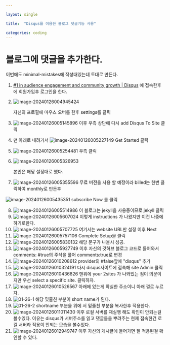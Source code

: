 ```yaml
---

layout: single

title:  "Disqus를 이용한 블로그 댓글기능 사용"

categories: coding
---
```


# 블로그에 댓글을 추가한다.



이번에도 minimal-mistakes에 작성대있는데 토대로 만든다.



1. [#1 in audience engagement and community growth | Disqus](https://disqus.com/) 에 접속한후에 회원가입후 로그인을 한다.

2. ![image-20240126004945424](../images/2024-01-26-comment/image-20240126004945424.png)

   자신의 프로필에 마우스 오버를 한후 settings를 클릭
   

3. ![image-20240126005145896](../images/2024-01-26-comment/image-20240126005145896.png)
   이후 우측 상단에 다시 add Disqus To Site 클릭

4. 맨 아래로 내려가서
   ![image-20240126005227149](../images/2024-01-26-comment/image-20240126005227149.png)
   Get Started 클릭

   

5. ![image-20240126005254481](../images/2024-01-26-comment/image-20240126005254481.png)
   우측 클릭

   

6. ![image-20240126005326953](../images/2024-01-26-comment/image-20240126005326953.png)

   본인은 해당 설정대로 했다.

   

7. ![image-20240126005355596](../images/2024-01-26-comment/image-20240126005355596.png)
   무료 버전을 사용 할 예정이라 billed는 한번 클릭하여 monthly로 만든후

![image-20240126005435351](../images/2024-01-26-comment/image-20240126005435351.png)
subscribe Now 를 클릭



8. ![image-20240126005514986](../images/2024-01-26-comment/image-20240126005514986.png)
   이 블로그는 jekyll을 사용중이므로  jekyll 클릭
9. ![image-20240126005607024](../images/2024-01-26-comment/image-20240126005607024.png)
   이렇게 instructions 가 나왔지만 이건 나중에 하기로한다.
10. ![image-20240126005707725](../images/2024-01-26-comment/image-20240126005707725.png)
    여기서는 website URL만 설정 이후 Next
11. ![image-20240126005757106](../images/2024-01-26-comment/image-20240126005757106.png)
    Complete Setup을 클릭
12. ![image-20240126005830132](../images/2024-01-26-comment/image-20240126005830132.png)
    해당 문구가 나올시 성공.
13. ![image-20240126005927749](../images/2024-01-26-comment/image-20240126005927749.png)
    이후 자신의 깃허브 블로그 코드로 들어와서
    comments: #true의 주석을 풀어
    comments:true로 변경
14. ![image-20240126010208612](../images/2024-01-26-comment/image-20240126010208612.png)
    provider의  #false앞에 "disqus" 추가
15. ![image-20240126010324191](../images/2024-01-26-comment/image-20240126010324191.png)
    다시 disqus사이트에 접속해 site Admin 클릭
16. ![image-20240126010436826](../images/2024-01-26-comment/image-20240126010436826.png)
    맨위에 your 2sites 가 나와있는 점이 의문이지만
    우선 select a specific site. 클릭하자.
17. ![image-20240126010526567](../images/2024-01-26-comment/image-20240126010526567.png)
    아래에 있는게 확실한 주소이니 아래 껄로 누르자.
18. ![01-26-1](../images/2024-01-26-comment/01-26-1.png)
    해당 및줄친 부분이 short name가 된다.
19. ![01-26-2](../images/2024-01-26-comment/01-26-2.png)
    shortname 부분을 위에 서 밑줄친 부분을 복사한후 적용한다.
20. ![image-20240126011011430](../images/2024-01-26-comment/image-20240126011011430.png)
    이후 로컬 서버를 재실행 해도 확인이 안되는걸 볼수있다.
    이유는 disqus가 서버주소를 읽고 댓글들을 뿌려주는 현제 접속한건 로컬 서버라 적용이 안되는 모습을 볼수있다.
21. ![image-20240126012949747](../images/2024-01-26-comment/image-20240126012949747.png)
    이후 자신의 게시글에 들어가면 잘 적용된걸 확인할 수 있다.